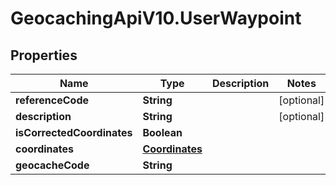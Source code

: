 # GeocachingApiV10.UserWaypoint

## Properties
Name | Type | Description | Notes
------------ | ------------- | ------------- | -------------
**referenceCode** | **String** |  | [optional] 
**description** | **String** |  | [optional] 
**isCorrectedCoordinates** | **Boolean** |  | 
**coordinates** | [**Coordinates**](Coordinates.md) |  | 
**geocacheCode** | **String** |  | 


